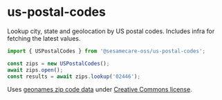 # us-postal-codes

Lookup city, state and geolocation by US postal codes. Includes infra for fetching the latest values.

```typescript
import { USPostalCodes } from '@sesamecare-oss/us-postal-codes';

const zips = new USPostalCodes();
await zips.open();
const results = await zips.lookup('02446');
```

Uses [geonames zip code data](https://www.geonames.org/about.html) under [Creative Commons license](https://creativecommons.org/licenses/by/4.0/).
